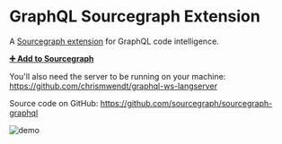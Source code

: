 # GraphQL Sourcegraph Extension

A [Sourcegraph extension](https://github.com/sourcegraph/sourcegraph-extension-api) for GraphQL code intelligence.

[**➕ Add to Sourcegraph**](https://sourcegraph.com/extensions/chris/graphql)

You'll also need the server to be running on your machine: https://github.com/chrismwendt/graphql-ws-langserver

Source code on GitHub: https://github.com/sourcegraph/sourcegraph-graphql

![demo](https://user-images.githubusercontent.com/1387653/45993536-44d63c00-c044-11e8-8ac7-814165d3aecf.gif)
